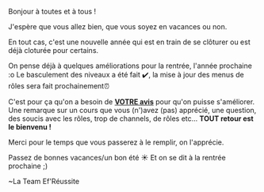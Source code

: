 Bonjour à toutes et à tous !

J'espère que vous allez bien, que vous soyez en vacances ou non.

En tout cas, c'est une nouvelle année qui est en train de se clôturer ou est déjà cloturée pour certains.

On pense déjà à quelques améliorations pour la rentrée, l'année prochaine :o
Le basculement des niveaux a été fait ✔️, la mise à jour des menus de rôles sera fait prochainement⏰

C'est pour ça qu'on a besoin de **[VOTRE avis](https://docs.google.com/forms/d/e/1FAIpQLSe4zYg3HMIkQTDD7424o5J6lNndcwPSkxNDg2hsYUI53UwxaA/viewform?usp=sf_link)** pour qu'on puisse s'améliorer.
Une remarque sur un cours que vous (n')avez (pas) apprécié, une question, des soucis avec les rôles, trop de channels, de rôles etc...
**TOUT retour est le bienvenu !**

Merci pour le temps que vous passerez à le remplir, on l'apprécie.

Passez de bonnes vacances/un bon été ☀
Et on se dit à la rentrée prochaine ;)

~La Team Ef'Réussite
